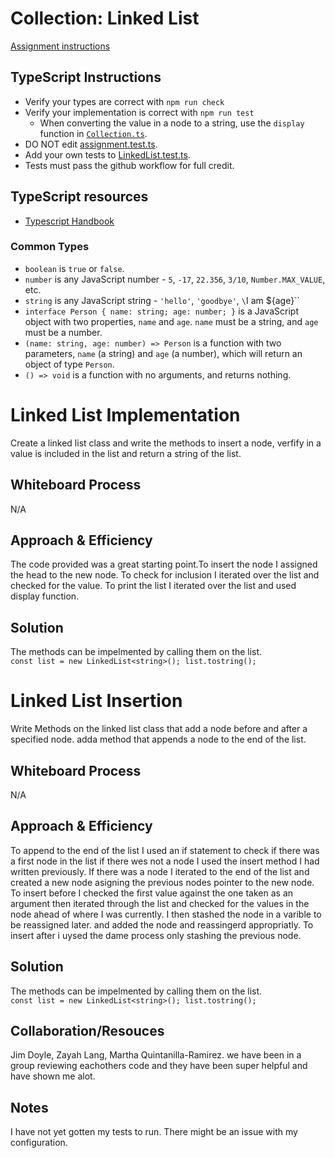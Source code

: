 # Collection: Linked List

[Assignment instructions](https://codefellows.github.io/common_curriculum/data_structures_and_algorithms/Code_401/class-05/LAB)

## TypeScript Instructions

- Verify your types are correct with `npm run check`
- Verify your implementation is correct with `npm run test`
  - When converting the value in a node to a string, use the `display` function in [`Collection.ts`](./src/Collection.ts).
- DO NOT edit [assignment.test.ts](./src/).
- Add your own tests to [LinkedList.test.ts](./src/LinkedList.test.ts).
- Tests must pass the github workflow for full credit.

## TypeScript resources

- [Typescript Handbook](https://www.typescriptlang.org/docs/handbook/intro.html)

### Common Types

- `boolean` is `true` or `false`.
- `number` is any JavaScript number - `5`, `-17`, `22.356`, `3/10`, `Number.MAX_VALUE`, etc.
- `string` is any JavaScript string - `'hello'`, `'goodbye'`, `\`I am ${age}\``
- `interface Person { name: string; age: number; }` is a JavaScript object with two properties, `name` and `age`. `name` must be a string, and `age` must be a number.
- `(name: string, age: number) => Person` is a function with two parameters, `name` (a string) and `age` (a number), which will return an object of type `Person`.
- `() => void` is a function with no arguments, and returns nothing.
  <!-- - `'hello'`' is the JavaScript string `'hello'` and no other string. -->
  <!-- - `'hello'|'goodbye'` is either the JavaScript string `'hello'` or the string `'goodbye'`, and no other strings. -->

# Linked List Implementation 

 Create a linked list class and write the methods to insert a node, verfify in a value is included in the list and return a string of the list.

## Whiteboard Process
N/A

## Approach & Efficiency

The code provided was a great starting point.To insert the node I assigned the head to the new node. To check for inclusion I iterated over the list and checked for the value. To print the list I iterated over the list and used display function.

## Solution

The methods can be impelmented by calling them on the list.  
`const list = new LinkedList<string>();
list.tostring();`


# Linked List Insertion

Write Methods on the linked list class that add a node before and after a specified node. adda method that appends a node to the end of the list.  

## Whiteboard Process

N/A
## Approach & Efficiency

To append to the end of the list I used an if statement to check if there was a first node in the list if there wes not a node I used the insert method I had written previously. If there was a node I iterated to the end of the list and created a new node asigning the previous nodes pointer to the new node. To insert before I  checked the first value against the one taken as an argument then iterated through the list and checked for the values in the node ahead of where I was currently. I then stashed the node in a varible to be reassigned later. and added the node and reassingerd appropriatly. To insert after i uysed the dame process only stashing the previous node.  

## Solution

The methods can be impelmented by calling them on the list.  
`const list = new LinkedList<string>();
list.tostring();`

## Collaboration/Resouces

Jim Doyle, Zayah Lang, Martha Quintanilla-Ramirez.
we have been in a group reviewing eachothers code and they have been super helpful and have shown me alot.

## Notes

I have not yet gotten my tests to run. There might be an issue with my configuration.
